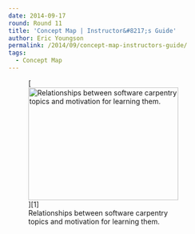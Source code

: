 ```yaml
---
date: 2014-09-17
round: Round 11
title: 'Concept Map | Instructor&#8217;s Guide'
author: Eric Youngson
permalink: /2014/09/concept-map-instructors-guide/
tags:
  - Concept Map
---
```

<figure id="attachment_8793" style="width: 300px;" class="wp-caption alignnone">[<img class="size-medium wp-image-8793" alt="Relationships between software carpentry topics and motivation for learning them." src="/software-carpentry-training-website/uploads/2014/08/ConceptMap-SWC-300x225.jpeg" width="300" height="225" />][1]<figcaption class="wp-caption-text">Relationships between software carpentry topics and motivation for learning them.</figcaption></figure>

 [1]: /software-carpentry-training-website/uploads/2014/08/ConceptMap-SWC.jpeg
